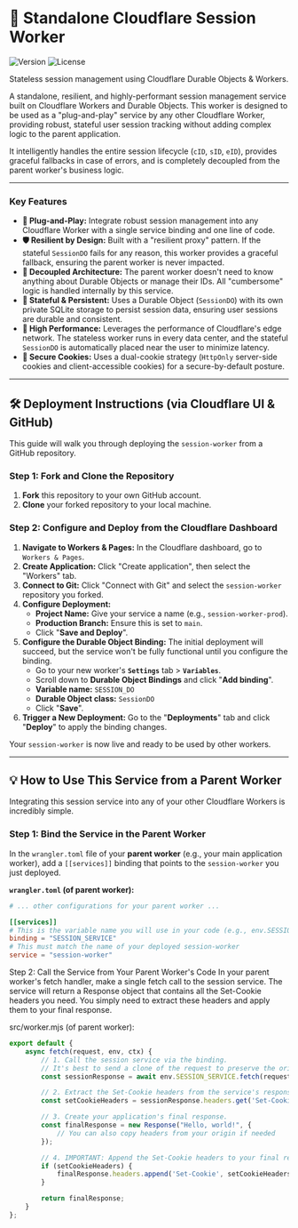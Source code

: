 # 🚀 Standalone Cloudflare Session Worker

![Version](https://img.shields.io/badge/version-1.0.0-blue.svg)
![License](https://img.shields.io/badge/license-MIT-green.svg)

Stateless session management using Cloudflare Durable Objects & Workers.

A standalone, resilient, and highly-performant session management service built on Cloudflare Workers and Durable
Objects. This worker is designed to be used as a "plug-and-play" service by any other Cloudflare Worker, providing
robust, stateful user session tracking without adding complex logic to the parent application.

It intelligently handles the entire session lifecycle (`cID`, `sID`, `eID`), provides graceful fallbacks in case of
errors, and is completely decoupled from the parent worker's business logic.

---

### Key Features

* **🔌 Plug-and-Play:** Integrate robust session management into any Cloudflare Worker with a single service binding and
  one line of code.
* **🛡️ Resilient by Design:** Built with a "resilient proxy" pattern. If the stateful `SessionDO` fails for any reason,
  this worker provides a graceful fallback, ensuring the parent worker is never impacted.
* **🔗 Decoupled Architecture:** The parent worker doesn't need to know anything about Durable Objects or manage their
  IDs. All "cumbersome" logic is handled internally by this service.
* **💾 Stateful & Persistent:** Uses a Durable Object (`SessionDO`) with its own private SQLite storage to persist
  session data, ensuring user sessions are durable and consistent.
* **🚀 High Performance:** Leverages the performance of Cloudflare's edge network. The stateless worker runs in every
  data center, and the stateful `SessionDO` is automatically placed near the user to minimize latency.
* **🍪 Secure Cookies:** Uses a dual-cookie strategy (`HttpOnly` server-side cookies and client-accessible cookies) for
  a secure-by-default posture.

---

## 🛠️ Deployment Instructions (via Cloudflare UI & GitHub)

This guide will walk you through deploying the `session-worker` from a GitHub repository.

### Step 1: Fork and Clone the Repository

1. **Fork** this repository to your own GitHub account.
2. **Clone** your forked repository to your local machine.

### Step 2: Configure and Deploy from the Cloudflare Dashboard

1. **Navigate to Workers & Pages:** In the Cloudflare dashboard, go to `Workers & Pages`.
2. **Create Application:** Click "Create application", then select the "Workers" tab.
3. **Connect to Git:** Click "Connect with Git" and select the `session-worker` repository you forked.
4. **Configure Deployment:**
    * **Project Name:** Give your service a name (e.g., `session-worker-prod`).
    * **Production Branch:** Ensure this is set to `main`.
    * Click "**Save and Deploy**".
5. **Configure the Durable Object Binding:** The initial deployment will succeed, but the service won't be fully
   functional until you configure the binding.
    * Go to your new worker's **`Settings`** tab > **`Variables`**.
    * Scroll down to **Durable Object Bindings** and click "**Add binding**".
    * **Variable name:** `SESSION_DO`
    * **Durable Object class:** `SessionDO`
    * Click "**Save**".
6. **Trigger a New Deployment:** Go to the "**Deployments**" tab and click "**Deploy**" to apply the binding changes.

Your `session-worker` is now live and ready to be used by other workers.

---

## 💡 How to Use This Service from a Parent Worker

Integrating this session service into any of your other Cloudflare Workers is incredibly simple.

### Step 1: Bind the Service in the Parent Worker

In the `wrangler.toml` file of your **parent worker** (e.g., your main application worker), add a `[[services]]` binding
that points to the `session-worker` you just deployed.

**`wrangler.toml` (of parent worker):**

```toml
# ... other configurations for your parent worker ...

[[services]]
# This is the variable name you will use in your code (e.g., env.SESSION_SERVICE)
binding = "SESSION_SERVICE"
# This must match the name of your deployed session-worker
service = "session-worker"
```

Step 2: Call the Service from Your Parent Worker's Code In your parent worker's fetch handler, make a single fetch call
to the session service. The service will return a Response object that contains all the Set-Cookie headers you need. You
simply need to extract these headers and apply them to your final response.

src/worker.mjs (of parent worker):
```js
export default {
    async fetch(request, env, ctx) {
        // 1. Call the session service via the binding.
        // It's best to send a clone of the request to preserve the original body.
        const sessionResponse = await env.SESSION_SERVICE.fetch(request.clone());

        // 2. Extract the Set-Cookie headers from the service's response.
        const setCookieHeaders = sessionResponse.headers.get('Set-Cookie');

        // 3. Create your application's final response.
        const finalResponse = new Response("Hello, world!", {
            // You can also copy headers from your origin if needed
        });

        // 4. IMPORTANT: Append the Set-Cookie headers to your final response.
        if (setCookieHeaders) {
            finalResponse.headers.append('Set-Cookie', setCookieHeaders);
        }

        return finalResponse;
    }
};
```